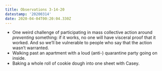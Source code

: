 ```yaml
---
title: Observations 3-14-20
datestamp: '20200314'
date: 2020-04-04T00:20:04.330Z
---
```

- One weird challenge of participating in mass collective action around *preventing* something: if it works, no one will have visceral proof that it worked. And so we’ll be vulnerable to people who say that the action wasn’t warranted.
- Walking past an apartment with a loud (anti-) quarantine party going on inside.
- Baking a whole roll of cookie dough into one sheet with Casey.
